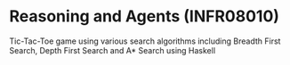 # Reasoning and Agents (INFR08010)

Tic-Tac-Toe game using various search algorithms including Breadth First Search, Depth First Search and A* Search using Haskell
